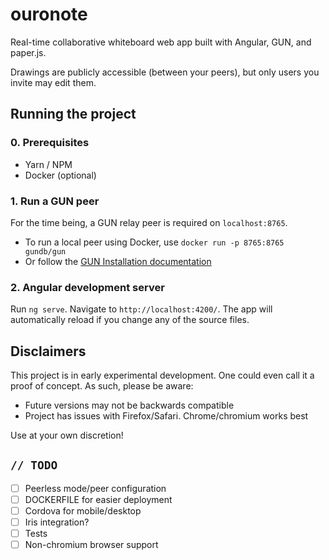 # ouronote

Real-time collaborative whiteboard web app built with Angular, GUN, and paper.js.

Drawings are publicly accessible (between your peers), but only users you invite may edit them.

## Running the project

### 0. Prerequisites

- Yarn / NPM
- Docker (optional)

### 1. Run a GUN peer

For the time being, a GUN relay peer is required on `localhost:8765`.

- To run a local peer using Docker, use `docker run -p 8765:8765 gundb/gun`
- Or follow the [GUN Installation documentation](https://gun.eco/docs/Installation#node)

### 2. Angular development server

Run `ng serve`. Navigate to `http://localhost:4200/`. The app will automatically reload if you change any of the source files.

## Disclaimers

This project is in early experimental development. One could even call it a proof of concept. As such, please be aware:

- Future versions may not be backwards compatible
- Project has issues with Firefox/Safari. Chrome/chromium works best

Use at your own discretion!

## `// TODO`

- [ ] Peerless mode/peer configuration
- [ ] DOCKERFILE for easier deployment
- [ ] Cordova for mobile/desktop
- [ ] Iris integration?
- [ ] Tests
- [ ] Non-chromium browser support
